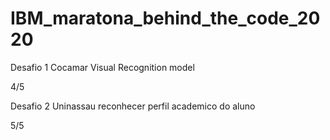 
# IBM_maratona_behind_the_code_2020
   <p>Desafio 1 Cocamar Visual Recognition model
    <p>  4/5
   <p>Desafio 2 Uninassau reconhecer perfil academico do aluno
    <p>  5/5
